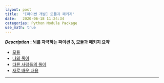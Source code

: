 ```yaml
---
layout: post
title:  "[파이썬 개발] 모듈과 패키지"
date:   2020-06-18 11:24:34 
categories: Python Module Package
use_math: true
---
```


**_Description_ : 뇌를 자극하는 파이썬 3, 모듈과 패키지 요약**

* [모듈](#problem-description)
* [나의 풀이](#my-solution)
* [다른 사람들의 풀이](#problem-solution)
* [새로 배운 내용](#deep)

***
<!--stackedit_data:
eyJoaXN0b3J5IjpbNzcwMzYwMjA5XX0=
-->